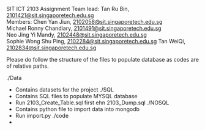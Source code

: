 SIT ICT 2103 Assignment
Team lead: Tan Ru Bin, 2101421@sit.singaporetech.edu.sg  
Members: Chen Yan Jiun, 2102058@sit.singaporetech.edu.sg  
Michael Ronny Chandiary, 2101491@sit.singaporetech.edu.sg  
Neo Jing Yi Mandy, 2102448@sit.singaporetech.edu.sg  
Sophie Wong Shu Ping, 2102284@sit.singaporetech.edu.sg 
Tan WeiQi, 2102834@sit.singaporetech.edu.sg 

Please do follow the structure of the files to populate database as codes are of relative paths.

./Data
- Contains datasets for the project
./SQL
- Contains SQL files to populate MYSQL database
- Run 2103_Create_Table.sql first ehn 2103_Dump.sql
./NOSQL
- Contains python file to import data into mongodb
- Run import.py
./code
- 
